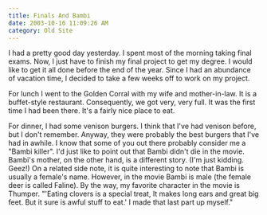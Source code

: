 ```yaml
---
title: Finals And Bambi
date: 2003-10-16 11:09:26 AM
category: Old Site
---
```


I had a pretty good day yesterday. I spent most of the morning taking final exams. Now, I just have to finish my final project to get my degree. I would like to get it all done before the end of the year. Since I had an abundance of vacation time, I decided to take a few weeks off to work on my project.

For lunch I went to the Golden Corral with my wife and mother-in-law. It is a buffet-style restaurant. Consequently, we got very, very full. It was the first time I had been there. It's a fairly nice place to eat.

For dinner, I had some venison burgers. I think that I've had venison before, but I don't remember. Anyway, they were probably the best burgers that I've had in awhile. I know that some of you out there probably consider me a "Bambi killer". I'd just like to point out that Bambi didn't die in the movie. Bambi's mother, on the other hand, is a different story. (I'm just kidding. Geez!) On a related side note, it is quite interesting to note that Bambi is usually a female's name. However, in the movie Bambi is male (the female deer is called Faline). By the way, my favorite character in the movie is Thumper. "'Eating clovers is a special treat, It makes long ears and great big feet. But it sure is awful stuff to eat.' I made that last part up myself."
